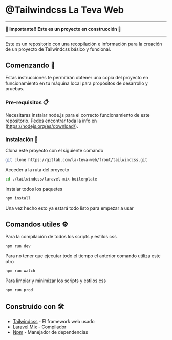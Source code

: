 # @Tailwindcss La Teva Web

---

__🚧 Importante!! Este es un proyecto en construcción 🚧__

---

Este es un repositorio con una recopilación e información para la creación de un proyecto de Tailwindcss básico y funcional.

## Comenzando 🚀

Estas instrucciones te permitirán obtener una copia del proyecto en funcionamiento en tu máquina local para propósitos de desarrollo y pruebas.

### Pre-requisitos 📋

Necesitaras instalar node.js para el correcto funcionamiento de este repositorio. Pedes encontrar toda la info en (https://nodejs.org/es/download/).

### Instalación 🔧

Clona este proyecto con el siguiente comando

```bash
git clone https://gitlab.com/la-teva-web/front/tailwindcss.git
```

Acceder a la ruta del proyecto

```bash
cd ./tailwindcss/laravel-mix-boilerplate
```

Instalar todos los paquetes

```bash
npm install
```

Una vez hecho esto ya estará todo listo para empezar a usar

## Comandos utiles ⚙️

Para la compilación de todos los scripts y estilos css

```bash
npm run dev
```
Para no tener que ejecutar todo el tiempo el anterior comando utiliza este otro

```bash
npm run watch
```

Para limpiar y minimizar los scripts y estilos css

```bash
npm run prod
```

## Construido con 🛠️

* [Tailwindcss](https://tailwindcss.com/) - El framework web usado
* [Laravel Mix](https://laravel-mix.com/docs/5.0/installation) - Compilador
* [Npm](https://www.npmjs.com/) - Manejador de dependencias
